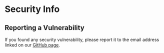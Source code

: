 # Security Info

## Reporting a Vulnerability

If you found any security vulnerability, please report it to the email address linked on our [GitHub page](https://github.com/SinclearClan).
